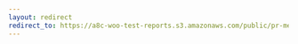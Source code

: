 ```yaml
---
layout: redirect
redirect_to: https://a8c-woo-test-reports.s3.amazonaws.com/public/pr-merge/42720/api/index.html
---
```

